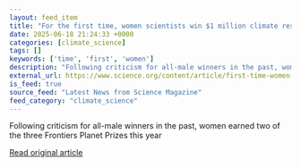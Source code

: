 ```yaml
---
layout: feed_item
title: "For the first time, women scientists win $1 million climate research prize"
date: 2025-06-18 21:24:33 +0000
categories: [climate_science]
tags: []
keywords: ['time', 'first', 'women']
description: "Following criticism for all-male winners in the past, women earned two of the three Frontiers Planet Prizes this year"
external_url: https://www.science.org/content/article/first-time-women-scientists-win-1-million-climate-research-prize
is_feed: true
source_feed: "Latest News from Science Magazine"
feed_category: "climate_science"
---
```


Following criticism for all-male winners in the past, women earned two of the three Frontiers Planet Prizes this year

[Read original article](https://www.science.org/content/article/first-time-women-scientists-win-1-million-climate-research-prize)
